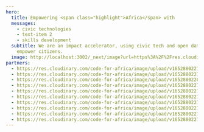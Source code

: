 ```yaml
---
hero:
  title: Empowering <span class="highlight">Africa</span> with
  messages:
    - civic technologies
    - text-item 2
    - skills development
  subtitle: We are an impact accelerator, using civic tech and open data to
    empower citizens.
  image: http://localhost:3002/_next/image?url=https%3A%2F%2Fres.cloudinary.com%2Fcode-for-africa%2Fimage%2Fupload%2Fv1653902690%2Fcodeforafrica%2Fimages%2FGroup_4429_shcof8.png&w=1080&q=75
partners:
  - https://res.cloudinary.com/code-for-africa/image/upload/v1652880227/codeforafrica/images/logos/afd_urdyat.png
  - https://res.cloudinary.com/code-for-africa/image/upload/v1652880227/codeforafrica/images/logos/code-for-all_l2vmvq.png
  - https://res.cloudinary.com/code-for-africa/image/upload/v1652880226/codeforafrica/images/logos/dw_isxfhn.png
  - https://res.cloudinary.com/code-for-africa/image/upload/v1652880227/codeforafrica/images/logos/google-news-initiatives_wigxyj.png
  - https://res.cloudinary.com/code-for-africa/image/upload/v1652880227/codeforafrica/images/logos/giz_sx5mja.png
  - https://res.cloudinary.com/code-for-africa/image/upload/v1652880227/codeforafrica/images/logos/meta_fkcccg.png
  - https://res.cloudinary.com/code-for-africa/image/upload/v1652880227/codeforafrica/images/logos/pulitzer-center_gkg9s2.png
  - https://res.cloudinary.com/code-for-africa/image/upload/v1652880227/codeforafrica/images/logos/the-world-bank_lbksih.png
  - https://res.cloudinary.com/code-for-africa/image/upload/v1652880227/codeforafrica/images/logos/icjf_o8asj2.png
  - https://res.cloudinary.com/code-for-africa/image/upload/v1652880227/codeforafrica/images/logos/unesco_hvtpwf.png
---
```

